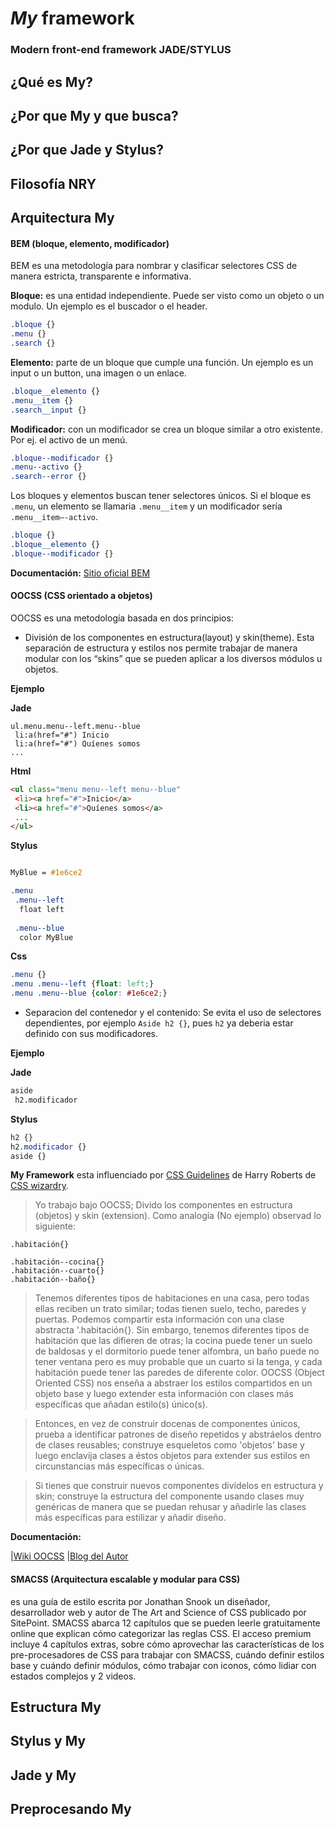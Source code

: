 # *My* framework

### Modern front-end framework JADE/STYLUS

## ¿Qué es My?

## ¿Por que My y que busca?

## ¿Por que Jade y Stylus?

## Filosofía NRY

## Arquitectura My

#### BEM (bloque, elemento, modificador)

BEM es una metodología para nombrar y clasificar selectores CSS de manera estricta, transparente e informativa.

__Bloque:__ es una entidad independiente. Puede ser visto como un objeto o un modulo. Un ejemplo es el buscador o el header.

```css
.bloque {}
.menu {}
.search {}
```

__Elemento:__  parte de un bloque que cumple una función. Un ejemplo es un input o un button, una imagen o un enlace.

```css
.bloque__elemento {}
.menu__item {}
.search__input {}
```

__Modificador:__  con un modificador se crea un bloque similar a otro existente. Por ej. el activo de un menú.

```css
.bloque--modificador {}
.menu--activo {}
.search--error {}
```

Los bloques y elementos buscan tener selectores únicos. Si el bloque es `.menu`, un elemento se llamaria `.menu__item` y un modificador sería `.menu__item–-activo`.

```css
.bloque {}
.bloque__elemento {}
.bloque--modificador {}
```

__Documentación:__  [Sitio oficial BEM](http://bem.info/)

#### OOCSS (CSS orientado a objetos)

OOCSS es una metodología basada en dos principios:

+ División de los componentes en estructura(layout) y skin(theme). Esta separación de estructura y estilos nos permite trabajar de manera modular con los “skins” que se pueden aplicar a   los diversos módulos u objetos.

__Ejemplo__ 

__Jade__ 

```jade
ul.menu.menu--left.menu--blue
 li:a(href="#") Inicio
 li:a(href="#") Quíenes somos
...
```

__Html__ 

```html
<ul class="menu menu--left menu--blue"
 <li><a href="#">Inicio</a>
 <li><a href="#">Quíenes somos</a>
 ...
</ul>
```

__Stylus__ 

```css

MyBlue = #1e6ce2

.menu
 .menu--left
  float left
  
 .menu--blue
  color MyBlue
```

__Css__ 

```css
.menu {}
.menu .menu--left {float: left;}
.menu .menu--blue {color: #1e6ce2;}
```

+ Separacion del contenedor y el contenido: Se evita el uso de selectores dependientes, por ejemplo `Aside h2 {}`, pues `h2` ya deberia estar definido con sus modificadores.

__Ejemplo__

__Jade__

```html
aside
 h2.modificador
```
__Stylus__

```css
h2 {}
h2.modificador {}
aside {}
```

__**My** Framework__ esta influenciado por [CSS Guidelines](https://github.com/csswizardry/CSS-Guidelines/) de Harry Roberts de [CSS wizardry](http://csswizardry.com/).


> Yo trabajo bajo OOCSS; Divido los componentes en estructura (objetos) y skin (extension). Como analogía (No ejemplo) observad lo siguiente:

```
.habitación{}

.habitación--cocina{}
.habitación--cuarto{}
.habitación--baño{}
```
> Tenemos diferentes tipos de habitaciones en una casa, pero todas ellas reciben un trato similar; todas tienen suelo, techo, paredes y puertas. Podemos compartir esta información con una clase abstracta '.habitación{}. Sin embargo, tenemos diferentes tipos de habitación que las difieren de otras; la cocina puede tener un suelo de baldosas y el dormitorio puede tener alfombra, un baño puede no tener ventana pero es muy probable que un cuarto si la tenga, y cada habitación puede tener las paredes de diferente color. OOCSS (Object Oriented CSS) nos enseña a abstraer los estilos compartidos en un objeto base y luego extender esta información con clases más específicas que añadan estilo(s) único(s).

> Entonces, en vez de construir docenas de componentes únicos, prueba a identificar patrones de diseño repetidos y abstráelos dentro de clases reusables; construye esqueletos como 'objetos' base y luego enclavija clases a éstos objetos para extender sus estilos en circunstancias más específicas o únicas.

> Si tienes que construir nuevos componentes divídelos en estructura y skin; construye la estructura del componente usando clases muy genéricas de manera que se puedan rehusar y añadirle las clases más específicas para estilizar y añadir diseño.

**Documentación:**

 |[Wiki OOCSS](https://github.com/stubbornella/oocss/wiki/)
 |[Blog del Autor](http://www.stubbornella.org/)


#### SMACSS (Arquitectura escalable y modular para CSS)

es una guía de estilo escrita por Jonathan Snook un diseñador, desarrollador web y autor de The Art and Science of CSS publicado por SitePoint. SMACSS abarca 12 capítulos que se pueden leerle gratuitamente online que explican cómo categorizar las reglas CSS. El acceso premium incluye 4 capítulos extras, sobre cómo aprovechar las características de los pre-procesadores de CSS para trabajar con SMACSS, cuándo definir estilos base y cuándo definir módulos, cómo trabajar con iconos, cómo lidiar con estados complejos y 2 videos.

## Estructura My

## Stylus y My

## Jade y My

## Preprocesando My


